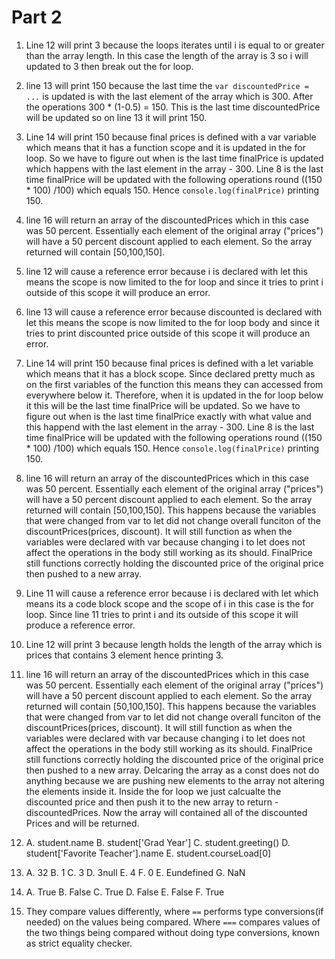 # Part 2

1. Line 12 will print 3 because the loops iterates until i is equal to or greater than the array length. In this case the length of the array is 3 so i will updated to 3 then break out the for loop.
2. line 13 will print 150 because the last time the `var discountedPrice = ...` is updated is with the last element of the array which is 300. After the operations 300 * (1-0.5) = 150. This is the last time discountedPrice will be updated so on line 13 it will print 150.
3. Line 14 will print 150 because final prices is defined with a var variable which means that it has a function scope and it is updated in the for loop. So we have to figure out when is the last time finalPrice is updated which happens with the last element in the array - 300. Line 8 is the last time finalPrice will be updated with the following operations round ((150 * 100) /100) which equals 150. Hence `console.log(finalPrice)` printing 150.
4. line 16 will return an array of the discountedPrices which in this case was 50 percent. Essentially each element of the original array ("prices") will have a 50 percent discount applied to each element. So the array returned will contain [50,100,150].
5. line 12 will cause a reference error because i is declared with let this means the scope is now limited to the for loop and since it tries to print i outside of this scope it will produce an error.
6. line 13 will cause a reference error because discounted is declared with let this means the scope is now limited to the for loop body  and since it tries to print discounted price outside of this scope it will produce an error.
7. Line 14 will print 150 because final prices is defined with a let variable which means that it has a block scope. Since declared pretty much as on the first variables of the function this means they can accessed from everywhere below it. Therefore, when  it is updated in the for loop below it this will be the last time finalPrice will be updated. So we have to figure out when is the last time finalPrice exactly with what value and this happend with the last element in the array - 300. Line 8 is the last time finalPrice will be updated with the following operations round ((150 * 100) /100) which equals 150. Hence `console.log(finalPrice)` printing 150.
8. line 16 will return an array of the discountedPrices which in this case was 50 percent. Essentially each element of the original array ("prices") will have a 50 percent discount applied to each element. So the array returned will contain [50,100,150]. This happens because the variables that were changed from var to let did not change overall funciton of the discountPrices(prices, discount). It will still function as when the variables were declared with var because changing i to let does not affect the operations in the body still working as its should. FinalPrice still functions correctly holding the discounted price of the original price then pushed to a new array.
9. Line 11 will cause a reference error because i is declared with let which means its a code block scope and the scope of i in this case is the for loop. Since line 11 tries to print i and its outside of this scope it will produce a reference error.
10. Line 12 will print 3 because length holds the length of the array which is prices that contains 3 element hence printing 3.
11. line 16 will return an array of the discountedPrices which in this case was 50 percent. Essentially each element of the original array ("prices") will have a 50 percent discount applied to each element. So the array returned will contain [50,100,150]. This happens because the variables that were changed from var to let did not change overall funciton of the discountPrices(prices, discount). It will still function as when the variables were declared with var because changing i to let does not affect the operations in the body still working as its should. FinalPrice still functions correctly holding the discounted price of the original price then pushed to a new array. Delcaring the array as a const does not do anything because we are pushing new elements to the array not altering the elements inside it. Inside the for loop we just calcualte the discounted price and then push it to the new array to return - discountedPrices. Now the array will contained all of the discounted Prices and will be returned.
12.  
    A. student.name
    B. student['Grad Year']
    C. student.greeting()
    D. student['Favorite Teacher'].name
    E. student.courseLoad[0]
13. 
    A. 32
    B. 1
    C. 3
    D. 3null
    E. 4
    F. 0
    E. Eundefined
    G. NaN
14. 
    A. True
    B. False
    C. True
    D. False
    E. False
    F. True

15. They compare values differently, where `==` performs type conversions(if needed) on the values being compared. Where `===` compares values of the two things being compared without doing type conversions, known as strict equality checker.


